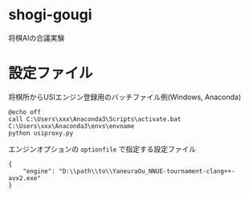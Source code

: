 # shogi-gougi
将棋AIの合議実験

# 設定ファイル

将棋所からUSIエンジン登録用のバッチファイル例(Windows, Anaconda)

```
@echo off 
call C:\Users\xxx\Anaconda3\Scripts\activate.bat C:\Users\xxx\Anaconda3\envs\envname 
python usiproxy.py
```

エンジンオプションの `optionfile` で指定する設定ファイル

```
{
    "engine": "D:\\path\\to\\YaneuraOu_NNUE-tournament-clang++-avx2.exe"
}
```
